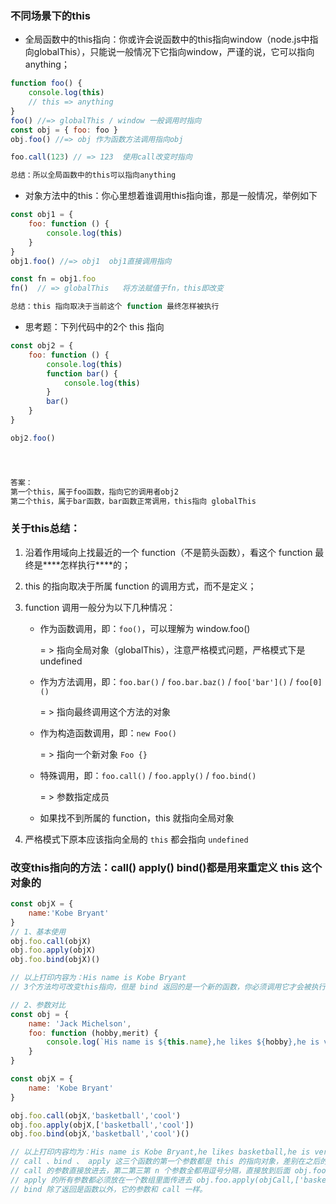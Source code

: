 ### 不同场景下的this

- 全局函数中的this指向：你或许会说函数中的this指向window（node.js中指向globalThis），只能说一般情况下它指向window，严谨的说，它可以指向anything；

```javascript
function foo() {
    console.log(this)
    // this => anything
}
foo() //=> globalThis / window 一般调用时指向 
const obj = { foo: foo }
obj.foo() //=> obj 作为函数方法调用指向obj

foo.call(123) // => 123  使用call改变时指向

总结：所以全局函数中的this可以指向anything
```

- 对象方法中的this：你心里想着谁调用this指向谁，那是一般情况，举例如下

```javascript
const obj1 = {
    foo: function () {
        console.log(this)
    }
}
obj1.foo() //=> obj1  obj1直接调用指向

const fn = obj1.foo
fn()  // => globalThis   将方法赋值于fn，this即改变

总结：this 指向取决于当前这个 function 最终怎样被执行
```

- 思考题：下列代码中的2个 this 指向

```javascript
const obj2 = {
    foo: function () {
        console.log(this)
        function bar() {
            console.log(this)
        }
        bar()
    }
}

obj2.foo()




答案：
第一个this，属于foo函数，指向它的调用者obj2
第二个this，属于bar函数，bar函数正常调用，this指向 globalThis
```



### 关于this总结：

1. 沿着作用域向上找最近的一个 function（不是箭头函数），看这个 function 最终是***\*怎样执行\****的；

2. this 的指向取决于所属 function 的调用方式，而不是定义；

3. function 调用一般分为以下几种情况：

   - 作为函数调用，即：`foo()`，可以理解为 window.foo()

     = >   指向全局对象（globalThis），注意严格模式问题，严格模式下是 undefined

   - 作为方法调用，即：`foo.bar()` / `foo.bar.baz()` / `foo['bar']()` / `foo[0]()`

     = >   指向最终调用这个方法的对象

   - 作为构造函数调用，即：`new Foo()`

     = >   指向一个新对象 `Foo {}`

   - 特殊调用，即：`foo.call()` / `foo.apply()` / `foo.bind()`

     = >   参数指定成员

   - 如果找不到所属的 function，this 就指向全局对象

4. 严格模式下原本应该指向全局的 `this` 都会指向 `undefined`



### 改变this指向的方法：call()   apply()   bind()都是用来重定义 this 这个对象的

```javascript
const objX = {
    name:'Kobe Bryant'
}
// 1、基本使用
obj.foo.call(objX)
obj.foo.apply(objX)　　 
obj.foo.bind(objX)()

// 以上打印内容为：His name is Kobe Bryant
// 3个方法均可改变this指向，但是 bind 返回的是一个新的函数，你必须调用它才会被执行。

// 2、参数对比
const obj = {
    name: 'Jack Michelson',
    foo: function (hobby,merit) {
        console.log(`His name is ${this.name},he likes ${hobby},he is very ${merit}.`);
    }
}

const objX = {
    name: 'Kobe Bryant'
}

obj.foo.call(objX,'basketball','cool')
obj.foo.apply(objX,['basketball','cool'])
obj.foo.bind(objX,'basketball','cool')()

// 以上打印内容均为：His name is Kobe Bryant,he likes basketball,he is very cool.
// call 、bind 、 apply 这三个函数的第一个参数都是 this 的指向对象，差别在之后的参数：
// call 的参数直接放进去，第二第三第 n 个参数全都用逗号分隔，直接放到后面 obj.foo.call(objCall,'basketball',...)。
// apply 的所有参数都必须放在一个数组里面传进去 obj.foo.apply(objCall,['basketball',...])；apply只接受两个参数，一个指向对象，一个参数数组
// bind 除了返回是函数以外，它的参数和 call 一样。
```



